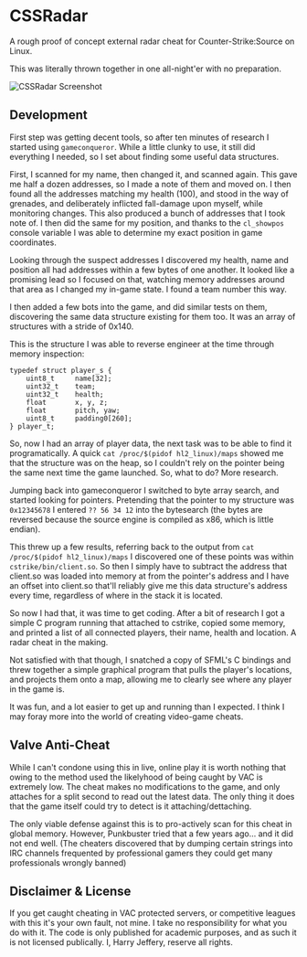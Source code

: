 CSSRadar
========
A rough proof of concept external radar cheat for Counter-Strike:Source on Linux.


This was literally thrown together in one all-night'er with no preparation.

![CSSRadar Screenshot](http://i.imgur.com/8NEnqBp.jpg)


Development
------------

First step was getting decent tools, so after ten minutes of research I started using `gameconqueror`.
While a little clunky to use, it still did everything I needed, so I set about finding some useful data structures.

First, I scanned for my name, then changed it, and scanned again. This gave me half a dozen addresses, so I made a note of them and moved on. I then found all the addresses matching my health (100), and stood in the way of grenades, and deliberately inflicted fall-damage upon myself, while monitoring changes. This also produced a bunch of addresses that I took note of. I then did the same for my position, and thanks to the `cl_showpos` console variable I was able to determine my exact position in game coordinates.

Looking through the suspect addresses I discovered my health, name and position all had addresses within a few bytes of one another. It looked like a promising lead so I focused on that, watching memory addresses around that area as I changed my in-game state. I found a team number this way.

I then added a few bots into the game, and did similar tests on them, discovering the same data structure existing for them too. It was an array of structures with a stride of 0x140.

This is the structure I was able to reverse engineer at the time through memory inspection:

    typedef struct player_s {
        uint8_t     name[32];
        uint32_t    team;
        uint32_t    health;
        float       x, y, z;
        float       pitch, yaw;
        uint8_t     padding0[260];
    } player_t;

So, now I had an array of player data, the next task was to be able to find it programatically. A quick `cat /proc/$(pidof hl2_linux)/maps` showed me that the structure was on the heap, so I couldn't rely on the pointer being the same next time the game launched. So, what to do? More research.

Jumping back into gameconqueror I switched to byte array search, and started looking for pointers. Pretending that the pointer to my structure was `0x12345678` I entered `?? 56 34 12` into the bytesearch (the bytes are reversed because the source engine is compiled as x86, which is little endian).

This threw up a few results, referring back to the output from `cat /proc/$(pidof hl2_linux)/maps` I discovered one of these points was within `cstrike/bin/client.so`. So then I simply have to subtract the address that client.so was loaded into memory at from the pointer's address and I have an offset into client.so that'll reliably give me this data structure's address every time, regardless of where in the stack it is located.

So now I had that, it was time to get coding. After a bit of research I got a simple C program running that attached to cstrike, copied some memory, and printed a list of all connected players, their name, health and location. A radar cheat in the making.

Not satisfied with that though, I snatched a copy of SFML's C bindings and threw together a simple graphical program that pulls the player's locations, and projects them onto a map, allowing me to clearly see where any player in the game is.

It was fun, and a lot easier to get up and running than I expected. I think I may foray more into the world of creating video-game cheats.

Valve Anti-Cheat
----------------
While I can't condone using this in live, online play it is worth nothing that owing to the method used the likelyhood of being caught by VAC is extremely low. The cheat makes no modifications to the game, and only attaches for a split second to read out the latest data. The only thing it does that the game itself could try to detect is it attaching/dettaching.

The only viable defense against this is to pro-actively scan for this cheat in global memory. However, Punkbuster tried that a few years ago... and it did not end well. (The cheaters discovered that by dumping certain strings into IRC channels frequented by professional gamers they could get many professionals wrongly banned)


Disclaimer & License
--------------------
If you get caught cheating in VAC protected servers, or competitive leagues with this it's your own fault, not mine. I take no responsibility for what you do with it. The code is only published for academic purposes, and as such it is not licensed publically. I, Harry Jeffery, reserve all rights.
